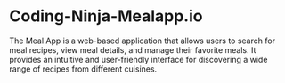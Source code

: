 # Coding-Ninja-Mealapp.io
The Meal App is a web-based application that allows users to search for meal recipes, view meal details, and manage their favorite meals. It provides an intuitive and user-friendly interface for discovering a wide range of recipes from different cuisines. 
